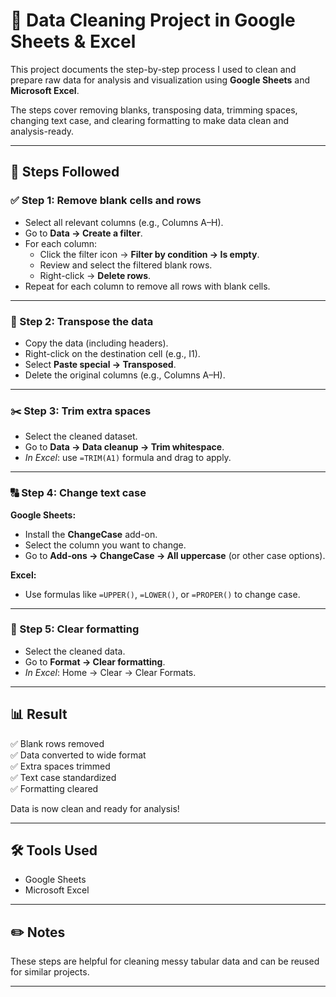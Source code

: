 # 🧹 Data Cleaning Project in Google Sheets & Excel

This project documents the step-by-step process I used to clean and prepare raw data for analysis and visualization using **Google Sheets** and **Microsoft Excel**.

The steps cover removing blanks, transposing data, trimming spaces, changing text case, and clearing formatting to make data clean and analysis-ready.

---

## 📌 Steps Followed

### ✅ Step 1: Remove blank cells and rows
- Select all relevant columns (e.g., Columns A–H).
- Go to **Data → Create a filter**.
- For each column:
  - Click the filter icon → **Filter by condition → Is empty**.
  - Review and select the filtered blank rows.
  - Right-click → **Delete rows**.
- Repeat for each column to remove all rows with blank cells.

---

### 🔄 Step 2: Transpose the data
- Copy the data (including headers).
- Right-click on the destination cell (e.g., I1).
- Select **Paste special → Transposed**.
- Delete the original columns (e.g., Columns A–H).

---

### ✂️ Step 3: Trim extra spaces
- Select the cleaned dataset.
- Go to **Data → Data cleanup → Trim whitespace**.
- *In Excel*: use `=TRIM(A1)` formula and drag to apply.

---

### 🔠 Step 4: Change text case
**Google Sheets:**
- Install the **ChangeCase** add-on.
- Select the column you want to change.
- Go to **Add-ons → ChangeCase → All uppercase** (or other case options).

**Excel:**
- Use formulas like `=UPPER()`, `=LOWER()`, or `=PROPER()` to change case.

---

### 🧽 Step 5: Clear formatting
- Select the cleaned data.
- Go to **Format → Clear formatting**.
- *In Excel*: Home → Clear → Clear Formats.

---

## 📊 Result
✅ Blank rows removed  
✅ Data converted to wide format  
✅ Extra spaces trimmed  
✅ Text case standardized  
✅ Formatting cleared  

Data is now clean and ready for analysis!

---

## 🛠️ Tools Used
- Google Sheets
- Microsoft Excel

---

## ✏️ Notes
These steps are helpful for cleaning messy tabular data and can be reused for similar projects.

---
